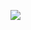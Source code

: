 [![](https://visitcount.itsvg.in/api?id=JenjiHenry&label=Profile%20Views&color=4&icon=3&pretty=true)](https://visitcount.itsvg.in)
